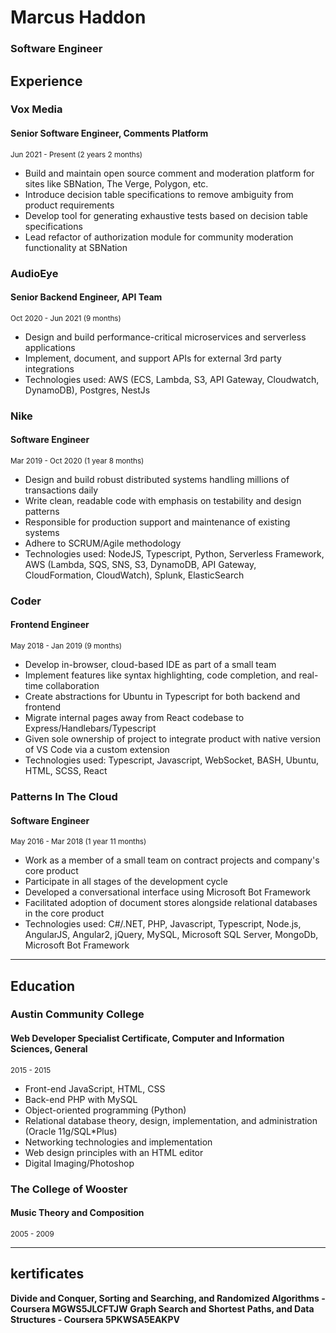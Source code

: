 # Marcus Haddon
### Software Engineer
  
## Experience
  

### Vox Media
#### Senior Software Engineer, Comments Platform
<small>Jun 2021 - Present (2 years 2 months)</small>
- Build and maintain open source comment and moderation platform for sites like SBNation, The Verge, Polygon, etc.
- Introduce decision table specifications to remove ambiguity from product requirements
- Develop tool for generating exhaustive tests based on decision table specifications
- Lead refactor of authorization module for community moderation functionality at SBNation

### AudioEye
#### Senior Backend Engineer, API Team
<small>Oct 2020 - Jun 2021 (9 months)</small>
- Design and build performance-critical microservices and serverless applications
- Implement, document, and support APIs for external 3rd party integrations
- Technologies used: AWS (ECS, Lambda, S3, API Gateway, Cloudwatch, DynamoDB), Postgres, NestJs

### Nike
#### Software Engineer
<small>Mar 2019 - Oct 2020 (1 year 8 months)</small>
- Design and build robust distributed systems handling millions of transactions daily
- Write clean, readable code with emphasis on testability and design patterns
- Responsible for production support and maintenance of existing systems
- Adhere to SCRUM/Agile methodology
- Technologies used: NodeJS, Typescript, Python, Serverless Framework, AWS (Lambda, SQS, SNS, S3, DynamoDB, API Gateway, CloudFormation, CloudWatch), Splunk, ElasticSearch

### Coder
#### Frontend Engineer
<small>May 2018 - Jan 2019 (9 months)</small>
- Develop in-browser, cloud-based IDE as part of a small team
- Implement features like syntax highlighting, code completion, and real-time collaboration
- Create abstractions for Ubuntu in Typescript for both backend and frontend
- Migrate internal pages away from React codebase to Express/Handlebars/Typescript
- Given sole ownership of project to integrate product with native version of VS Code via a custom extension
- Technologies used: Typescript, Javascript, WebSocket, BASH, Ubuntu, HTML, SCSS, React

### Patterns In The Cloud
#### Software Engineer
<small>May 2016 - Mar 2018 (1 year 11 months)</small>
- Work as a member of a small team on contract projects and company's core product
- Participate in all stages of the development cycle
- Developed a conversational interface using Microsoft Bot Framework
- Facilitated adoption of document stores alongside relational databases in the core product
- Technologies used: C#/.NET, PHP, Javascript, Typescript, Node.js, AngularJS, Angular2, jQuery, MySQL, Microsoft SQL Server, MongoDb, Microsoft Bot Framework
---
## Education

### Austin Community College
#### Web Developer Specialist Certificate, Computer and Information Sciences, General
<small>2015 - 2015</small>
- Front-end JavaScript, HTML, CSS
- Back-end PHP with MySQL
- Object-oriented programming (Python)
- Relational database theory, design, implementation, and administration (Oracle 11g/SQL*Plus)
- Networking technologies and implementation
- Web design principles with an HTML editor
- Digital Imaging/Photoshop


### The College of Wooster
#### Music Theory and Composition
<small>2005 - 2009</small>


---
## kertificates
**Divide and Conquer, Sorting and Searching, and Randomized Algorithms - Coursera MGWS5JLCFTJW**
**Graph Search and Shortest Paths, and Data Structures - Coursera 5PKWSA5EAKPV**
